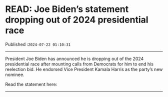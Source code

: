 # READ: Joe Biden’s statement dropping out of 2024 presidential race

Published :`2024-07-22 01:10:31`

---

President Joe Biden has announced he is dropping out of the 2024 presidential race after mounting calls from Democrats for him to end his reelection bid. He endorsed Vice President Kamala Harris as the party’s new nominee.

Read the statement here:

---

